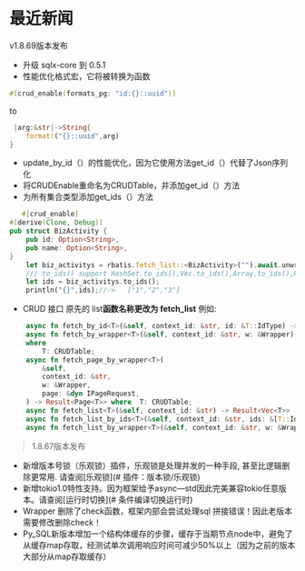 # 最近新闻

v1.8.69版本发布

* 升级 sqlx-core 到 0.5.1
* 性能优化格式宏，它将被转换为函数
```rust
#[crud_enable(formats_pg: "id:{}::uuid")] 
```
to
```rust
 |arg:&str|->String{
    format!("{}::uuid",arg)
}
```
* update_by_id（）的性能优化，因为它使用方法get_id（）代替了Json序列化
* 将CRUDEnable重命名为CRUDTable，并添加get_id（）方法
* 为所有集合类型添加get_ids（）方法
```rust
   #[crud_enable]
#[derive(Clone, Debug)]
pub struct BizActivity {
    pub id: Option<String>,
    pub name: Option<String>,
}
    let biz_activitys = rbatis.fetch_list::<BizActivity>("").await.unwrap();
    /// to_ids() support HashSet.to_ids(),Vec.to_ids(),Array.to_ids(),HashMap.to_ids(),LinkedList.to_ids()，BtreeMap.to_ids()....
    let ids = biz_activitys.to_ids();
    println("{}",ids);//->   ["1","2","3"]
```
* CRUD 接口 原先的 list**函数名称更改为 fetch_list** 例如:
```rust
    async fn fetch_by_id<T>(&self, context_id: &str, id: &T::IdType) -> Result<T> where  T: CRUDTable;
    async fn fetch_by_wrapper<T>(&self, context_id: &str, w: &Wrapper) -> Result<T>
    where
        T: CRUDTable;
    async fn fetch_page_by_wrapper<T>(
        &self,
        context_id: &str,
        w: &Wrapper,
        page: &dyn IPageRequest,
    ) -> Result<Page<T>> where  T: CRUDTable;
    async fn fetch_list<T>(&self, context_id: &str) -> Result<Vec<T>>  where  T: CRUDTable;
    async fn fetch_list_by_ids<T>(&self, context_id: &str, ids: &[T::IdType]) -> Result<Vec<T>>where   T: CRUDTable;
    async fn fetch_list_by_wrapper<T>(&self, context_id: &str, w: &Wrapper) -> Result<Vec<T>> where T: CRUDTable;
```




> 1.8.67版本发布

* 新增版本号锁（乐观锁）插件，乐观锁是处理并发的一种手段, 甚至比逻辑删除更常用. 请查阅[乐观锁](# 插件：版本锁/乐观锁)
* 新增tokio1.0特性支持。因为框架给予async—std因此完美兼容tokio任意版本。请查阅[运行时切换](# 条件编译切换运行时)
* Wrapper 删除了check函数，框架内部会尝试处理sql 拼接错误！因此老版本需要修改删除check！
* Py_SQL新版本增加一个结构体缓存的步骤，缓存于当期节点node中，避免了从缓存map存取，经测试单次调用响应时间可减少50%以上（因为之前的版本大部分从map存取缓存）